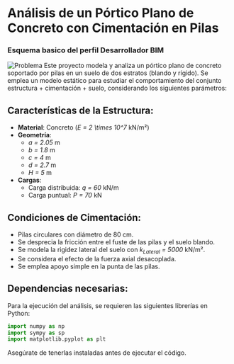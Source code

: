 # Análisis de un Pórtico Plano de Concreto con Cimentación en Pilas
### Esquema basico del perfil Desarrollador BIM
![Problema]([https://github.com/Gaag13/CURSO_REVIT_API_BASICO/blob/main/IMAGENES/PEFIL%20DEL%20DESARROLLADOR%20BIM.png?raw=true](https://github.com/Gaag13/An-lisis-Estructural/blob/main/problem.png))
Este proyecto modela y analiza un pórtico plano de concreto soportado por pilas en un suelo de dos estratos (blando y rígido). Se emplea un modelo estático para estudiar el comportamiento del conjunto estructura + cimentación + suelo, considerando los siguientes parámetros:

## Características de la Estructura:
- **Material**: Concreto (*E = 2 \times 10^7* kN/m²)
- **Geometría**:
  - *a = 2.05* m
  - *b = 1.8* m
  - *c = 4* m
  - *d = 2.7* m
  - *H = 5* m
- **Cargas**:
  - Carga distribuida: *q = 60* kN/m
  - Carga puntual: *P = 70* kN

## Condiciones de Cimentación:
- Pilas circulares con diámetro de 80 cm.
- Se desprecia la fricción entre el fuste de las pilas y el suelo blando.
- Se modela la rigidez lateral del suelo con *k<sub>Lateral</sub> = 5000* kN/m².
- Se considera el efecto de la fuerza axial desacoplada.
- Se emplea apoyo simple en la punta de las pilas.

## Dependencias necesarias:
Para la ejecución del análisis, se requieren las siguientes librerías en Python:

```python
import numpy as np
import sympy as sp
import matplotlib.pyplot as plt
```

Asegúrate de tenerlas instaladas antes de ejecutar el código.
